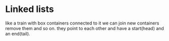 # Linked lists

like a train with box containers connected to it we can join new containers remove them and so on. they point to each other and have a start(head) and an end(tail).
